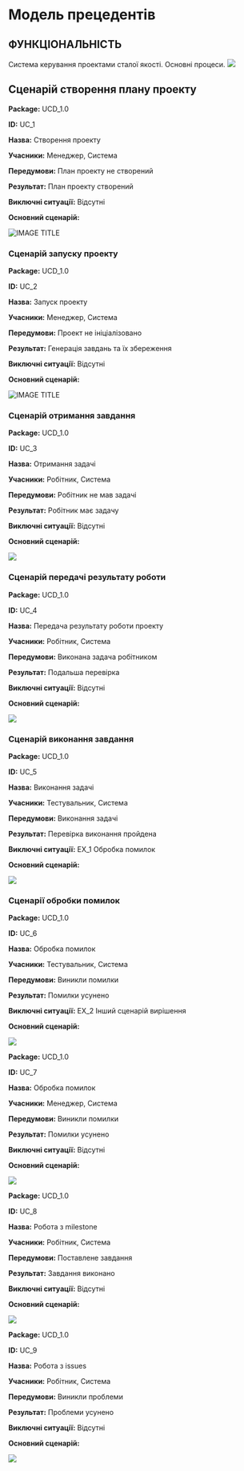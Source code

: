 # Модель прецедентів

## ФУНКЦІОНАЛЬНІСТЬ
Система керування проектами сталої якості.
Основні процеси.
 ![](http://www.plantuml.com/plantuml/png/ZPFDQjj04CVl-nIBxt4JVvW4WadekOSSIY-5eiHgQkfO8Cct7kI4kXVJN8eCeHzjyWAs4jN27_Oh_FUDEgFj22CerAVTsVdzPZqxEWb2nmy7LptbN8IUholuYGrc9ZRNM2F3egATGB_o_FUkNwHyHKg7APxm6wc9yfGNJj-vtCcvfvEXkJOtI335qentT6UdHTe4AnDZRJwRBvhpCMN633NcX2LKOagdunpptOvIWy2zS09NLuxFso-VlpauVdRUVjtNTEqqJtwq5ScKQMonP9uM9iA6CXPipsNCbcKraKs8sl8ri13LZa7uMfcl2_-ToaJ8iEBgTFzR-tUUIFR9nCBNotn3-1_SLgGMm5JdcxcvuJvAZyJI-9V5lYGs351zVTNjkK7ezLqX3_-Nx0R1m0q4EofZpVAr4ngVoDpQnYNyxEHRIo_4qonxMaNxC2CFNs4fbYrjLsHQaYiJGqlnx-_awRtENji-In4PsCZ1RkH3smuIppH7UZQdNWHy6sX8GBo74X3jaL9dfyMkoHl9RTbDKKpvtSjteNxhUQ7hAvgF28_vPCSy66PaOfwH6ONcsiuyClEngl0DztZ0WwxWZjexqWIigXXLyOjMr5Rgyz2CUKN2JKNXZi094btRh-rhvVOxKlI4rlIT_m40)
 
 ## Сценарій створення плану проекту
 
**Package:** UCD_1.0

**ID:** UC_1

**Назва:** Створення проекту

**Учасники:** Менеджер, Система

**Передумови:** План проекту не створений

**Результат:** План проекту створений

**Виключні ситуації:** Відсутні

**Основний сценарій:**

![IMAGE TITLE](http://www.plantuml.com/plantuml/proxy?cache=no&src=https://raw.githubusercontent.com/sholotyuk/pinTask/master/src/uml/UC_1.puml)
 
### Сценарій запуску проекту

**Package:** UCD_1.0

**ID:** UC_2

**Назва:** Запуск проекту

**Учасники:** Менеджер, Система

**Передумови:** Проект не ініціалізовано

**Результат:** Генерація завдань та їх збереження

**Виключні ситуації:** Відсутні

**Основний сценарій:**

![IMAGE TITLE](http://www.plantuml.com/plantuml/proxy?cache=no&src=https://raw.githubusercontent.com/sholotyuk/pinTask/master/src/uml/UC_2.puml)

### Сценарій отримання завдання

**Package:** UCD_1.0

**ID:** UC_3

**Назва:** Отримання задачі

**Учасники:** Робітник, Система

**Передумови:** Робітник не мав задачі

**Результат:** Робітник має задачу

**Виключні ситуації:** Відсутні

**Основний сценарій:**

 ![](http://www.plantuml.com/plantuml/proxy?cache=no&src=https://raw.githubusercontent.com/sholotyuk/pinTask/master/src/uml/UC_3.puml)
 
### Сценарій передачі результату роботи

**Package:** UCD_1.0

**ID:** UC_4

**Назва:** Передача результату роботи проекту

**Учасники:** Робітник, Система

**Передумови:** Виконана задача робітником

**Результат:** Подальша перевірка

**Виключні ситуації:** Відсутні

**Основний сценарій:**

 ![](http://www.plantuml.com/plantuml/proxy?cache=no&src=https://raw.githubusercontent.com/sholotyuk/pinTask/master/src/uml/UC_4.puml)
 
### Сценарій виконання завдання

**Package:** UCD_1.0

**ID:** UC_5

**Назва:** Виконання задачі

**Учасники:** Тестувальник, Система

**Передумови:** Виконання задачі

**Результат:** Перевірка виконання пройдена

**Виключні ситуації:** EX_1 Обробка помилок

**Основний сценарій:**

 ![](http://www.plantuml.com/plantuml/proxy?cache=no&src=https://raw.githubusercontent.com/sholotyuk/pinTask/master/src/uml/UC_5.puml)
 
### Сценарії обробки помилок

**Package:** UCD_1.0

**ID:** UC_6

**Назва:** Обробка помилок

**Учасники:** Тестувальник, Система

**Передумови:** Виникли помилки

**Результат:** Помилки усунено

**Виключні ситуації:** EX_2 Інший сценарій вирішення

**Основний сценарій:**

 ![](http://www.plantuml.com/plantuml/proxy?cache=no&src=https://raw.githubusercontent.com/sholotyuk/pinTask/master/src/uml/UC_6.puml)
 
**Package:** UCD_1.0

**ID:** UC_7

**Назва:** Обробка помилок

**Учасники:** Менеджер, Система

**Передумови:** Виникли помилки

**Результат:** Помилки усунено

**Виключні ситуації:** Відсутні

**Основний сценарій:**

 ![](http://www.plantuml.com/plantuml/proxy?cache=no&src=https://raw.githubusercontent.com/sholotyuk/pinTask/master/src/uml/UC_7.puml)

**Package:** UCD_1.0

**ID:** UC_8

**Назва:** Робота з milestone

**Учасники:** Робітник, Система

**Передумови:** Поставлене завдання

**Результат:** Завдання виконано

**Виключні ситуації:** Відсутні

**Основний сценарій:**

 ![](http://www.plantuml.com/plantuml/png/VL5DQl9G59s_LLnSW8Z3pucB-3OWDBLIVug-pXn4GzCEf4894GgrJTt0CrKCgRurdBkZtZmIQC5s47Auv-TStcrFT6UiRmTzwdhwVsTohTGKRx3OSinpd90XdoedKl-Go2Y5PPyVEQ91h-zDz6ZejKhA29dnd1U47Oo0W8e9SbX9ClATUDag6XBHpSInnn5cAlO8rdaYmW76mNiEMkUs4VLJ5Sf1vKYn-xjXBQGLsQVRtN6Y_ruN_rQtSlbxzldXV66foTb79eJv-JZokr5gtEjUQReSZRGtLbYBzAFmSroaSIYDIy9MHWSgapE-gokyu1qRRAY6PxmY934SwmZhI0JbxXWpNXH80crDYIpZ5L9gDfeDKjxmeYfj2vPBVm40)

**Package:** UCD_1.0

**ID:** UC_9

**Назва:** Робота з issues

**Учасники:** Робітник, Система

**Передумови:** Виникли проблеми

**Результат:** Проблеми усунено

**Виключні ситуації:** Відсутні

**Основний сценарій:**

 ![](http://www.plantuml.com/plantuml/png/VP51Ji9G48RtSueN3j0Gbh3XAYPM9L5hshBhGY4sBeXi22GaLYiNQ8iDJQKzmpytSWOneKbbD_tVVE-RwHjw_eNhZ-zkAS07QgIyv0ag52W3EfnH7x546Mf-v5TUc97dZMrlSCmJP2XumZCZ7pdsF1qG1OWbVFfDa0JIkq2DBoGdV9knZmWfjgXFVDYfH65Kg7ZUVd-4IYby7nWzq_x_B2kz4haONdYgZeOM-JcJigKq5SXqdyRURV_GUI1oHzStlhbo7Dzs2P7GMnsFbxeSXmBC3LA9TkQuQC7F5k4DdzXWOpfOunsX4M1l8RGGIrNgh3BRJ2kTlaDO2xX2PdhTNjUGVN_v9nrABS_y0m00)



